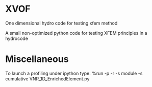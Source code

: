 # XVOF
One dimensional hydro code for testing xfem method

A small non-optimized python code for testing XFEM principles in a hydrocode

# Miscellaneous
To launch a profiling under ipython type:
%run -p -r -s module -s cumulative VNR_1D_EnrichedElement.py
